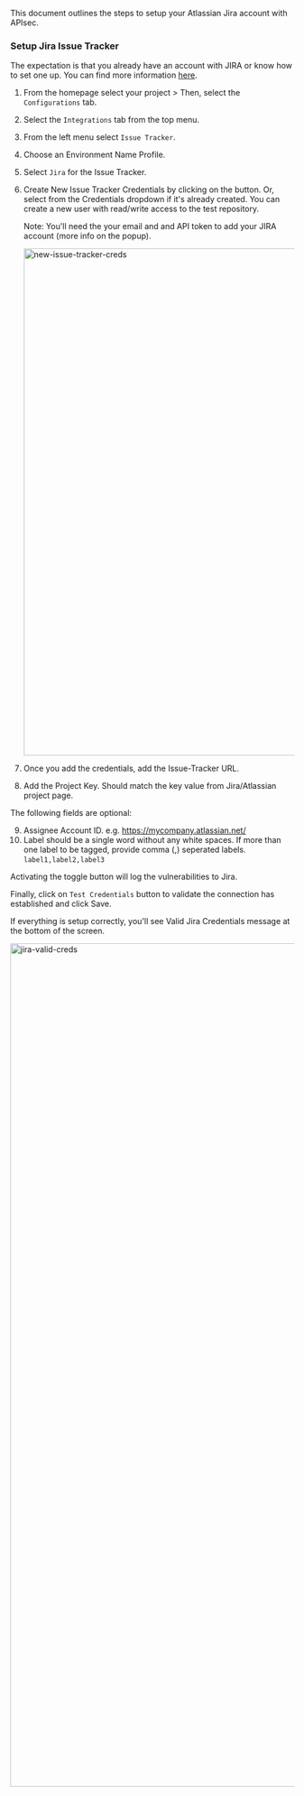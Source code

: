 This document outlines the steps to setup your Atlassian Jira account with APIsec.  

### **Setup Jira Issue Tracker**

The expectation is that you already have an account with JIRA or know how to set one up.  You can find more information <a href="https://confluence.atlassian.com/jirakb/how-to-find-your-site-url-to-set-up-the-jira-data-center-and-server-mobile-app-954244798.html">here</a>.

1. From the homepage select your project > Then, select the `Configurations` tab.
2. Select the `Integrations` tab from the top menu.
3. From the left menu select `Issue Tracker`.
4. Choose an Environment Name Profile.
5. Select `Jira` for the Issue Tracker.
6. Create New Issue Tracker Credentials by clicking on the button.  Or, select from the Credentials dropdown if it's already created. You can create a new user with read/write access to the test repository.

   Note: You'll need the your email and and API token to add your JIRA account (more info on the popup).
   
   
   <img width="899" alt="new-issue-tracker-creds" src="https://user-images.githubusercontent.com/109250250/180610320-e877267c-11e6-42fd-9158-d1d5e34159c3.png">

7. Once you add the credentials, add the Issue-Tracker URL.
8. Add the Project Key.  Should match the key value from Jira/Atlassian project page.

The following fields are optional:

9. Assignee Account ID. e.g. https://mycompany.atlassian.net/
10. Label should be a single word without any white spaces. If more than one label to be tagged, provide comma (,) seperated labels.
   `label1,label2,label3`

Activating the toggle button will log the vulnerabilities to Jira.

Finally, click on `Test Credentials` button to validate the connection has established and click Save.

If everything is setup correctly, you'll see Valid Jira Credentials message at the bottom of the screen.

<img width="1495" alt="jira-valid-creds" src="https://user-images.githubusercontent.com/109250250/180609364-42943462-c306-4257-888b-447bc7998667.png">


